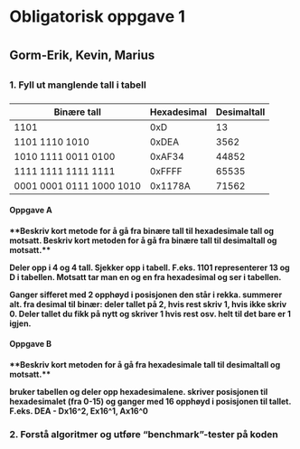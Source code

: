 <h1>      Obligatorisk oppgave 1 <h1>
<h2>      Gorm-Erik, Kevin, Marius <h2>

<h3>      1. Fyll ut manglende tall i tabell <h3>

Binære tall|Hexadesimal|Desimaltall
-|-|-
1101|0xD|13
1101 1110 1010|0xDEA |3562
1010 1111 0011 0100|0xAF34| 44852
1111 1111 1111 1111 | 0xFFFF | 65535
0001 0001 0111 1000 1010 | 0x1178A | 71562

<h4>      Oppgave A <h4>
**Beskriv kort metode for å gå fra binære tall til hexadesimale tall og motsatt. Beskriv kort metoden for å gå fra binære tall til desimaltall og motsatt.**

Deler opp i 4 og 4 tall. Sjekker opp i tabell. F.eks. 1101 representerer 13 og D i tabellen.
Motsatt tar man en og en fra hexadesimal og ser i tabellen.

Ganger sifferet med 2 opphøyd i posisjonen den står i rekka. summerer alt.
fra desimal til binær: deler tallet på 2, hvis rest skriv 1, hvis ikke skriv 0. Deler tallet du fikk på nytt og skriver 1 hvis rest osv. helt til det bare er 1 igjen. 
<h4>      Oppgave B <h4>
**Beskriv kort metoden for å gå fra hexadesimale tall til desimaltall og motsatt.**

bruker tabellen og deler opp hexadesimalene. skriver posisjonen til hexadesimalet (fra 0-15) og ganger med 16 opphøyd i posisjonen til tallet. F.eks. DEA - Dx16^2, Ex16^1, Ax16^0

<h3> 2. Forstå algoritmer og utføre “benchmark”-tester på koden <h3>

